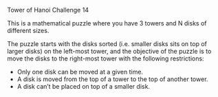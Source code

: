 Tower of Hanoi Challenge 14


This is a mathematical puzzle where you have 3 towers and N disks of different
sizes.

The puzzle starts with the disks sorted (i.e. smaller disks sits on top of
larger disks) on the left-most tower, and the objective of the puzzle is to
move the disks to the right-most tower with the following restrictions:

- Only one disk can be moved at a given time.
- A disk is moved from the top of a tower to the top of another tower.
- A disk can’t be placed on top of a smaller disk.

